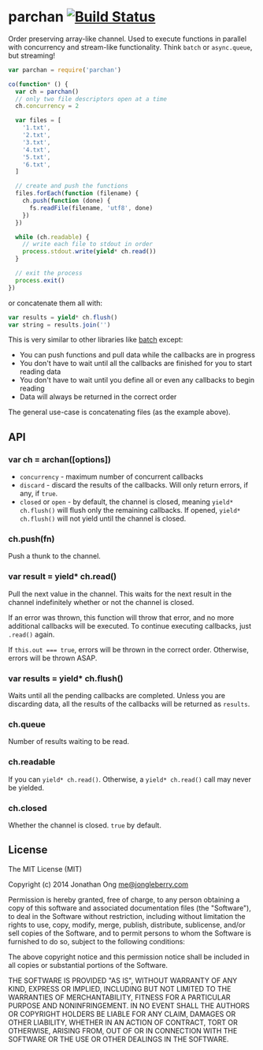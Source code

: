 # parchan [![Build Status](https://travis-ci.org/cojs/parchan.png)](https://travis-ci.org/cojs/parchan)

Order preserving array-like channel. Used to execute functions in parallel with concurrency and stream-like functionality. Think `batch` or `async.queue`, but streaming!

```js
var parchan = require('parchan')

co(function* () {
  var ch = parchan()
  // only two file descriptors open at a time
  ch.concurrency = 2

  var files = [
    '1.txt',
    '2.txt',
    '3.txt',
    '4.txt',
    '5.txt',
    '6.txt',
  ]

  // create and push the functions
  files.forEach(function (filename) {
    ch.push(function (done) {
      fs.readFile(filename, 'utf8', done)
    })
  })

  while (ch.readable) {
    // write each file to stdout in order
    process.stdout.write(yield* ch.read())
  }

  // exit the process
  process.exit()
})
```

or concatenate them all with:

```js
var results = yield* ch.flush()
var string = results.join('')
```

This is very similar to other libraries like [batch](https://github.com/visionmedia/batch) except:

- You can push functions and pull data while the callbacks are in progress
- You don't have to wait until all the callbacks are finished for you to start reading data
- You don't have to wait until you define all or even any callbacks to begin reading
- Data will always be returned in the correct order

The general use-case is concatenating files (as the example above).

## API

### var ch = archan([options])

- `concurrency` <Infinity> - maximum number of concurrent callbacks
- `discard` <false> - discard the results of the callbacks. Will only return errors, if any, if `true`.
- `closed` or `open` - by default, the channel is closed, meaning `yield* ch.flush()` will flush only the remaining callbacks. If opened, `yield* ch.flush()` will not yield until the channel is closed.

### ch.push(fn)

Push a thunk to the channel.

### var result = yield* ch.read()

Pull the next value in the channel. This waits for the next result in the channel indefinitely whether or not the channel is closed.

If an error was thrown, this function will throw that error, and no more additional callbacks will be executed. To continue executing callbacks, just `.read()` again.

If `this.out === true`, errors will be thrown in the correct order. Otherwise, errors will be thrown ASAP.

### var results = yield* ch.flush()

Waits until all the pending callbacks are completed. Unless you are discarding data, all the results of the callbacks will be returned as `results`.

### ch.queue

Number of results waiting to be read.

### ch.readable

If you can `yield* ch.read()`. Otherwise, a `yield* ch.read()` call may never be yielded.

### ch.closed

Whether the channel is closed. `true` by default.

## License

The MIT License (MIT)

Copyright (c) 2014 Jonathan Ong me@jongleberry.com

Permission is hereby granted, free of charge, to any person obtaining a copy
of this software and associated documentation files (the "Software"), to deal
in the Software without restriction, including without limitation the rights
to use, copy, modify, merge, publish, distribute, sublicense, and/or sell
copies of the Software, and to permit persons to whom the Software is
furnished to do so, subject to the following conditions:

The above copyright notice and this permission notice shall be included in
all copies or substantial portions of the Software.

THE SOFTWARE IS PROVIDED "AS IS", WITHOUT WARRANTY OF ANY KIND, EXPRESS OR
IMPLIED, INCLUDING BUT NOT LIMITED TO THE WARRANTIES OF MERCHANTABILITY,
FITNESS FOR A PARTICULAR PURPOSE AND NONINFRINGEMENT. IN NO EVENT SHALL THE
AUTHORS OR COPYRIGHT HOLDERS BE LIABLE FOR ANY CLAIM, DAMAGES OR OTHER
LIABILITY, WHETHER IN AN ACTION OF CONTRACT, TORT OR OTHERWISE, ARISING FROM,
OUT OF OR IN CONNECTION WITH THE SOFTWARE OR THE USE OR OTHER DEALINGS IN
THE SOFTWARE.

